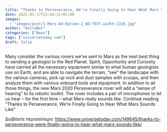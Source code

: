 ```yaml
---
title: "Thanks to Perseverance, We’re Finally Going to Hear What Mars Sounds Like"
date: 2021-01-17T13:44:11+01:00
images:
  - "images/post/1-Mars-Ad-Option-2_NO-TEXT.width-1320.jpg"
author: "AstroBot"
categories: ["News"]
tags: ["universetoday.com"]
draft: false
---
```


Many consider the various rovers we’ve sent to Mars as the next best thing to sending a geologist to the Red Planet. Spirit, Opportunity and Curiosity have carried all the necessary equipment similar to what human geologists use on Earth, and are able to navigate the terrain, “see” the landscape with the various cameras, pick up rock and dust samples with scoops, and then analyze them with various onboard tools and equipment. In addition to all those things, the new Mars 2020 Perseverance rover will add a “sense of hearing” to its robotic toolkit. The rover includes a pair of microphones to let us hear – for the first time – what Mars really sounds like. Continue reading “Thanks to Perseverance, We’re Finally Going to Hear What Mars Sounds Like” 

Διαβάστε περισσότερα: https://www.universetoday.com/149645/thanks-to-perseverance-were-finally-going-to-hear-what-mars-sounds-like/
